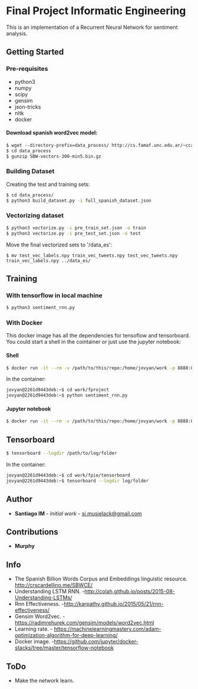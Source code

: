 # Final Project Informatic Engineering

This is an implementation of a Recurrent Neural Network for sentiment analysis.

## Getting Started

### Pre-requisites
* python3
* numpy
* scipy
* gensim
* json-tricks
* nltk
* docker

#### Download spanish word2vec model:

```sh
$ wget ‐‐directory-prefix=data_process/ http://cs.famaf.unc.edu.ar/~ccardellino/SBWCE/SBW-vectors-300-min5.bin.gz
$ cd data_process 
$ gunzip SBW-vectors-300-min5.bin.gz
```

### Building Dataset

Creating the test and training sets:

```sh
$ cd data_process/
$ python3 build_dataset.py -i full_spanish_dataset.json 
```

### Vectorizing dataset

```sh
$ python3 vectorize.py -i pre_train_set.json -o train
$ python3 vectorize.py -i pre_test_set.json -o test
```

Move the final vectorized sets to '/data_es':

```
$ mv test_vec_labels.npy train_vec_tweets.npy test_vec_tweets.npy train_vec_labels.npy ../data_es/
```

## Training
### With tensorflow in local machine

```sh
$ python3 sentiment_rnn.py
```
### With Docker
This docker image has all the dependencies for tensoflow and tensorboard.
You could start a shell in the cointainer or just use the jupyter notebook:
#### Shell
```sh
$ docker run -it --rm -v /path/to/this/repo:/home/jovyan/work -p 8888:8888 jupyter/tensorflow-notebook:latest bash
```
In the container:
```sh
jovyan@2261d9443deb:~$ cd work/fproject
jovyan@2261d9443deb:~$ python sentiment_rnn.py
```
#### Jupyter notebook
```sh
$ docker run -it --rm -v /path/to/this/repo:/home/jovyan/work -p 8888:8888 jupyter/tensorflow-notebook:latest
```

## Tensorboard
```sh
$ tensorboard --logdir /path/to/log/folder
```
In the container:
```sh
jovyan@2261d9443deb:~$ cd work/fpie/tensorboard
jovyan@2261d9443deb:~$ tensorboard --logdir log/folder
```

## Author

* **Santiago IM** - *Initial work* - si.musielack@gmail.com

## Contributions

* **Murphy**

## Info

* The Spanish Billion Words Corpus and Embeddings linguistic resource. http://crscardellino.me/SBWCE/
* Understanding LSTM RNN. -http://colah.github.io/posts/2015-08-Understanding-LSTMs/
* Rnn Effectiveness. -http://karpathy.github.io/2015/05/21/rnn-effectiveness/
* Gensim Word2vec. - https://radimrehurek.com/gensim/models/word2vec.html
* Learning rate. - https://machinelearningmastery.com/adam-optimization-algorithm-for-deep-learning/
* Docker image. -https://github.com/jupyter/docker-stacks/tree/master/tensorflow-notebook

## ToDo

- Make the network learn.
